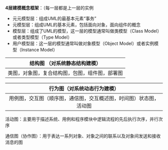 **4层建模概念框架**：（每一层都是上一层的实例

   * 元元模型层：组成UML的最基本元素“事务”
   * 元模型层：组成UML的基本元素，包括面向对象，面向组件的概念
   * 模型层：组成了UML的模型，这一层的模型通常叫做类模型（Class Model）或者类型模型（Type Model）
   * 用户模型层：这一层的模型通常叫做对象模型（Object Model）或者实例模型（Instance Model）





|         结构图  （对系统静态结构建模）         |
| :--------------------------------------------: |
| 类图，对象图，复合结构图，包图，组件图，部署图 |











|                 行为图（对系统动态行为建模）                 |
| :----------------------------------------------------------: |
| 用例图，交互图（顺序图，通信图，交互概述图，时间图）状态图，活动图 |

活动图：主要用于描述系统、用例和程序模块中逻辑流程的先后执行次序，并行次序

通信图（协作图）：用于表达一系列对象、对象之间的联系以及对象间发送和接收消息的图


